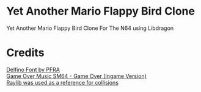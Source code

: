# Yet Another Mario Flappy Bird Clone
Yet Another Mario Flappy Bird Clone For The N64 using Libdragon
# Credits
[Delfino Font by PFRA](https://www.mfgg.net/?act=resdb&param=02&c=6&id=20041) <br>
[Game Over Music SM64 - Game Over (Ingame Version)](https://www.youtube.com/watch?v=jjooZOP38h4) <br>
[Raylib was used as a reference for collisions](https://github.com/raysan5/raylib/blob/ca33d495b334232c073a5778869c68400c2022fa/src/rshapes.c#L2271) <br>
